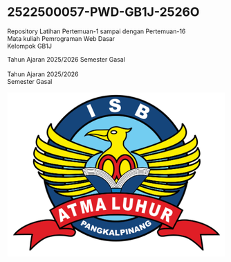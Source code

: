 # 2522500057-PWD-GB1J-2526O
Repository Latihan Pertemuan-1 sampai dengan Pertemuan-16 <br>
Mata kuliah Pemrograman Web Dasar <br>
Kelompok GB1J <br>

Tahun Ajaran 2025/2026 Semester Gasal <br><br>
Tahun Ajaran 2025/2026 <br>
Semester Gasal <br><br>
![Logo ISBAL](logoisbal.png)
